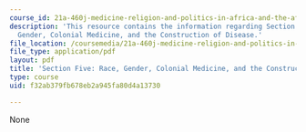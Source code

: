 ```yaml
---
course_id: 21a-460j-medicine-religion-and-politics-in-africa-and-the-african-diaspora-spring-2005
description: 'This resource contains the information regarding Section Five: Race,
  Gender, Colonial Medicine, and the Construction of Disease.'
file_location: /coursemedia/21a-460j-medicine-religion-and-politics-in-africa-and-the-african-diaspora-spring-2005/f32ab379fb678eb2a945fa80d4a13730_MIT21A_460JS05_3_17_05460j.pdf
file_type: application/pdf
layout: pdf
title: 'Section Five: Race, Gender, Colonial Medicine, and the Construction of Disease'
type: course
uid: f32ab379fb678eb2a945fa80d4a13730

---
```

None